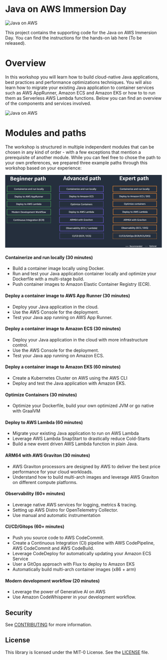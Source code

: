 # Java on AWS Immersion Day

![Java on AWS](resources/welcome.png)

This project contains the supporting code for the Java on AWS Immersion Day. You can find the instructions for the hands-on lab here (To be released).

# Overview
In this workshop you will learn how to build cloud-native Java applications, best practices and performance optimizations techniques. You will also learn how to migrate your existing Java application to container services such as AWS AppRunner, Amazon ECS and Amazon EKS or how to to run them as Serverless AWS Lambda functions. Below you can find an overview of the components and services involved.

![Java on AWS](resources/java-on-aws-overview.png)

# Modules and paths
The workshop is structured in multiple independent modules that can be chosen in any kind of order - with a few exceptions that mention a prerequisite of another module. While you can feel free to chose the path to your own preferences, we prepared three example paths through this workshop based on your experience:

![Java on AWS](resources/paths.png)

#### Containerize and run locally (30 minutes)

- Build a container image locally using Docker.
- Run and test your Java application container locally and optimize your Dockerfile with a multi-stage build.
- Push container images to Amazon Elastic Container Registry (ECR).

#### Deploy a container image to AWS App Runner (30 minutes)

- Deploy your Java application in the cloud.
- Use the AWS Console for the deployment.
- Test your Java app running on AWS App Runner.

#### Deploy a container image to Amazon ECS (30 minutes)

- Deploy your Java application in the cloud with more infrastructure control.
- Use the AWS Console for the deployment.
- Test your Java app running on Amazon ECS.

#### Deploy a container image to Amazon EKS (60 minutes)

- Create a Kubernetes Cluster on AWS using the AWS CLI
- Deploy and test the Java application with Amazon EKS.

#### Optimize Containers (30 minutes)

- Optimize your Dockerfile, build your own optimized JVM or go native with GraalVM

#### Deploy to AWS Lambda (60 minutes)

- Migrate your existing Java application to run on AWS Lambda
- Leverage AWS Lambda SnapStart to drastically reduce Cold-Starts
- Build a new event driven AWS Lambda function in plain Java.

#### ARM64 with AWS Graviton  (30 minutes)

- AWS Graviton processors are designed by AWS to deliver the best price performance for your cloud workloads.
- Understand how to build multi-arch images and leverage AWS Graviton on different compute platforms.

#### Observability (60+ minutes)

- Leverage native AWS services for logging, metrics & tracing.
- Setting up AWS Distro for OpenTelemetry Collector.
- Use manual and automatic instrumentation


#### CI/CD/Gitops (60+ minutes)

- Push you source code to AWS CodeCommit.
- Create a Continuous Integration (CI) pipeline with AWS CodePipeline, AWS CodeCommit and AWS CodeBuild.
- Leverage CodeDeploy for automatically updating your Amazon ECS Service
- User a GitOps approach with Flux to deploy to Amazon EKS
- Automatically build multi-arch container images (x86 + arm)

#### Modern development workflow  (20 minutes)

- Leverage the power of Generative AI on AWS
- Use Amazon CodeWhisperer in your development workflow.

## Security

See [CONTRIBUTING](CONTRIBUTING.md#security-issue-notifications) for more information.

## License

This library is licensed under the MIT-0 License. See the [LICENSE](LICENSE) file.
